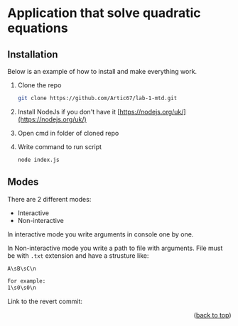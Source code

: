 <div id="top"></div>

# Application that solve quadratic equations

## Installation

Below is an example of how to install and make everything work.

1. Clone the repo
   ```sh
   git clone https://github.com/Artic67/lab-1-mtd.git
   ```
2. Install NodeJs if you don't have it
    [https://nodejs.org/uk/](https://nodejs.org/uk/)

3. Open cmd in folder of cloned repo

4. Write command to run script
   ```sh
   node index.js
   ```

## Modes

There are 2 different modes:

* Interactive
* Non-interactive

In interactive mode you write arguments in console one by one.

In Non-interactive mode you write a path to file with arguments.
File must be with `.txt` extension and have a strusture like:
``` sh
A\sB\sC\n

For example:
1\s0\s0\n
```

Link to the revert commit: []()

<p align="right">(<a href="#top">back to top</a>)</p>

